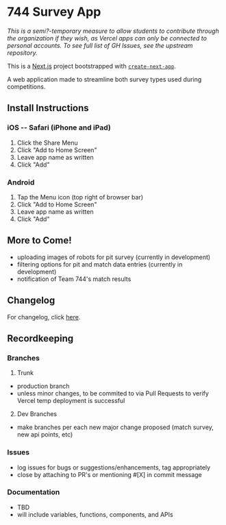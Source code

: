 # 744 Survey App
*This is a semi?-temporary measure to allow students to contribute through the organization if they wish, as Vercel apps can only be connected to personal accounts. To see full list of GH Issues, see the upstream repository.*

This is a [Next.js](https://nextjs.org/) project bootstrapped with [`create-next-app`](https://github.com/vercel/next.js/tree/canary/packages/create-next-app).

A  web application made to streamline both survey types used during competitions.

## Install Instructions
### iOS -- Safari (iPhone and iPad)
1. Click the Share Menu
2. Click "Add to Home Screen"
3. Leave app name as written
4. Click "Add"

### Android
1. Tap the Menu icon (top right of browser bar)
2. Click "Add to Home Screen"
3. Leave app name as written
4. Click "Add"

## More to Come!
- uploading images of robots for pit survey (currently in development)
- filtering options for pit and match data entries (currently in development)
- notification of Team 744's match results

## Changelog
For changelog, click [here](https://github.com/arifire21/FRCTeam744/blob/trunk/changelog.md).

## Recordkeeping
### Branches
1. Trunk
  - production branch
  - unless minor changes, to be commited to via Pull Requests to verify Vercel temp deployment is successful
2. Dev Branches
  - make branches per each new major change proposed (match survey, new api points, etc)
### Issues
  - log issues for bugs or suggestions/enhancements, tag appropriately
  - close by attaching to PR's or mentioning #[X] in commit message
### Documentation
  - TBD
  - will include variables, functions, components, and APIs
